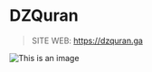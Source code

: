 # DZQuran

>SITE WEB: <https://dzquran.ga>

![This is an image](https://dzquran.ga/assets/img/banner.png)
